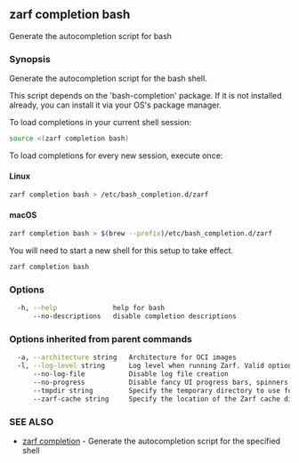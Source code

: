 ## zarf completion bash

Generate the autocompletion script for bash

### Synopsis

Generate the autocompletion script for the bash shell.

This script depends on the 'bash-completion' package.
If it is not installed already, you can install it via your OS's package manager.

To load completions in your current shell session:

``` bash
source <(zarf completion bash)
```

To load completions for every new session, execute once:

#### Linux

``` bash
zarf completion bash > /etc/bash_completion.d/zarf
```

#### macOS

``` bash
zarf completion bash > $(brew --prefix)/etc/bash_completion.d/zarf
```

You will need to start a new shell for this setup to take effect.

``` bash
zarf completion bash
```

### Options

``` bash
  -h, --help              help for bash
      --no-descriptions   disable completion descriptions
```

### Options inherited from parent commands

``` bash
  -a, --architecture string   Architecture for OCI images
  -l, --log-level string      Log level when running Zarf. Valid options are: warn, info, debug, trace (default "info")
      --no-log-file           Disable log file creation
      --no-progress           Disable fancy UI progress bars, spinners, logos, etc
      --tmpdir string         Specify the temporary directory to use for intermediate files
      --zarf-cache string     Specify the location of the Zarf cache directory (default "~/.zarf-cache")
```

### SEE ALSO

* [zarf completion](zarf_completion.md) - Generate the autocompletion script for the specified shell

